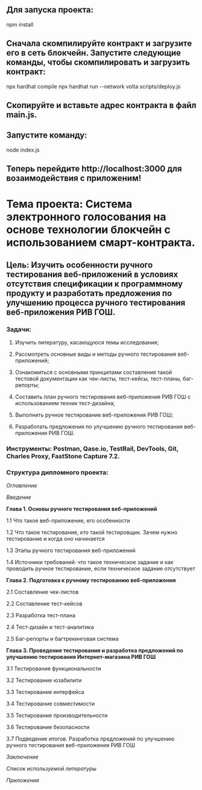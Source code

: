 ## Для запуска проекта:

npm install

## Сначала скомпилируйте контракт и загрузите его в сеть блокчейн. Запустите следующие команды, чтобы скомпилировать и загрузить контракт: 

npx hardhat compile
npx hardhat run --network volta scripts/deploy.js

## Скопируйте и вставьте адрес контракта в файл main.js.

## Запустите команду:

node index.js

## Теперь перейдите http://localhost:3000 для возаимодействия с приложеним!
# **Тема проекта**: Система электронного голосования на основе технологии блокчейн с использованием смарт-контракта. 
## **Цель**: Изучить особенности ручного тестирования веб-приложений в условиях отсутствия спецификации к программному продукту и разработать предложения по улучшению процесса ручного тестирования веб-приложения РИВ ГОШ.  

### **Задачи**:   

1. Изучить литературу, касающуюся темы исследования;    

2. Рассмотреть основные виды и методы ручного тестирования веб-приложений; 

3. Ознакомиться с основными принципами составления такой тестовой документации как чек-листы, тест-кейсы, тест-планы, баг-репорты; 

4. Составить план ручного тестирования веб-приложения РИВ ГОШ с использованием техник тест-дизайна;   

5. Выполнить ручное тестирование веб-приложения РИВ ГОШ;  

6. Разработать предложения по улучшению ручного тестирования веб-приложения РИВ ГОШ. 

### **Инструменты**: Postman, Qase.io, TestRail, DevTools, Git, Charles Proxy, FastStone Capture 7.2.   

### **Структура дипломного проекта**:   

_Оглавление_  

_Введение_ 

**Глава 1. Основы ручного тестирования веб-приложений**  

1.1 Что такое веб-приложение, его особенности  

1.2 Что такое тестирование, кто такой тестировщик. Зачем нужно тестирование и когда оно начинается  

1.3 Этапы ручного тестирования веб-приложений  

1.4 Источники требований: что такое техническое задание и как проводить ручное тестирование, если техническое задание отсутствует  

**Глава 2. Подготовка к ручному тестированию веб-приложения**  

2.1 Составление чек-листов  

2.2 Составление тест-кейсов  

2.3 Разработка тест-плана  

2.4 Тест-дизайн и тест-аналитика  

2.5 Баг-репорты и багтрекинговая система  

**Глава 3. Проведение тестирования и разработка предложений по улучшению тестирования Интернет-магазина РИВ ГОШ** 

3.1 Тестирование функциональности  

3.2 Тестирование юзабилити   

3.3 Тестирование интерфейса   

3.4 Тестирование совместимости   

3.5 Тестирование производительности   

3.6 Тестирование безопасности  

3.7 Подведение итогов. Разработка предложений по улучшению ручного тестирования веб-приложения РИВ ГОШ  

_Заключение_ 

_Список используемой литературы_ 

_Приложения_

